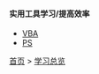 #### 实用工具学习/提高效率

* [VBA](../VBA/VBA.md)
* [PS](../PS/PS.md)


[首页](../../README.md) > [学习总览](../../introduction/studyCatalogList.md)
